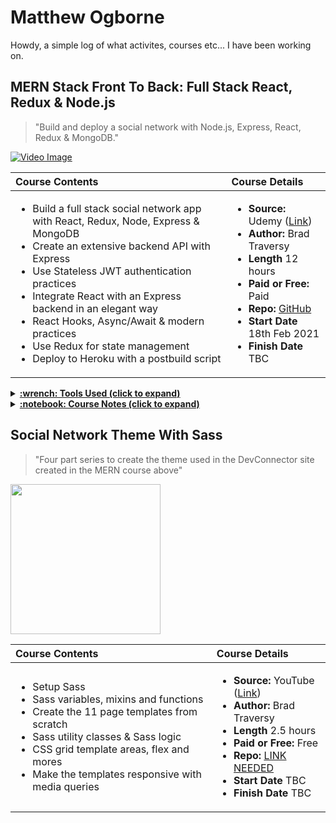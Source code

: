 # Matthew Ogborne

Howdy, a simple log of what activites, courses etc...  I have been working on.

## MERN Stack Front To Back: Full Stack React, Redux & Node.js
> "Build and deploy a social network with Node.js, Express, React, Redux & MongoDB."

[![Video Image](https://img-c.udemycdn.com/course/240x135/1646980_23f7_2.jpg)](
https://www.udemy.com/course/mern-stack-front-to-back/)



| Course Contents       | Course Details|
|:------------- |:-------------|
| <ul><li>Build a full stack social network app with React, Redux, Node, Express & MongoDB</li><li>Create an extensive backend API with Express</li><li>Use Stateless JWT authentication practices</li><li>Integrate React with an Express backend in an elegant way</li><li>React Hooks, Async/Await & modern practices</li><li>Use Redux for state management</li><li>Deploy to Heroku with a postbuild script</li></ul>| <ul><li>**Source:** Udemy ([Link](https://www.udemy.com/course/mern-stack-front-to-back/))</li><li>**Author:** Brad Traversy</li><li>**Length** 12 hours</li><li>**Paid or Free:** Paid</li><li>**Repo:** [GitHub](https://github.com/moggiex/devconnector_2.0)</li><li>**Start Date** 18th Feb 2021</li><li>**Finish Date** TBC</li></ul> |

<details>
  <summary><b><u>:wrench: Tools Used (click to expand)</u></b></summary>
  
  * NodeJs
  * React
  * Redux
  * VScode
  * Postman
  * npm packages
    * express
    * mongoose
    * config
    * bcryptjs
    * jsonwebtoken
    * express-validator
    * gravatar
    * request
    * nodemon
</details>

<details>
  <summary><b><u>:notebook: Course Notes (click to expand)</u></b></summary>

This course was an ideal statring point to refresh myself with NodeJs, express and to gain hands on expereince with React, Mongo & redux. 

**Side Note:**  I previously completed [Node.js API Masterclass With Express & MongoDB](https://www.udemy.com/course/nodejs-api-masterclass/) in 2020 and used it to create an API for my own software product to automatically pull in data from eBay trading & shopping API's. NodeJs completed the tasks in seconds compared to my previous approach using PHP because of its asyncronous nature.

In reference to the integration above, NodeJS asyncronious nature was a blessing and a curse. It was an amazing challange to be able to keep track of all the concurrent API calls being made, as sometimes there were over 100 pages of listing data to retreive. In the end (after much frustration!) I was able to manage this by keeping a multidimensional array up to date for each eBay account with which pages had completed, then removing the page number from the array (and keeping track of the running total), so that if any pages failed, they could be requested at the end (with a falure count too, so not to get trapped in a loop). Source code available (private repo).

**Right back to this course!**

Routing in NodeJs is really straightforwards with Express (laravell ~~is~~ 'can be' a mess, Yii2 is civilised) and the the routes & models were broken up into logical files & folders (The Model and Controller, the "View" part is where React comes in). 

I had forgotten how well MongoDb can be structured with the use of Schemas. I'm used to RD with MySQl, the "document" approach is different for sure, but you can easily link documents with a reference (userid).

Authorisation checks of the JWT were made in a simple middleware file, along with the use of [express-validator](https://www.npmjs.com/package/express-validator) to validate user submiited data before progressing and to return applicable messaging via json if checks were failed.



| What I liked | And disliked  |
|:------------- |:-------------|
| - Easy to follow |  Several of the API calls were not complete. For example only the ability to create or delete was covered, so I left notes to modify this to update/create and went back and changed the finished project|

</details>

## Social Network Theme With Sass
> "Four part series to create the theme used in the DevConnector site created in the MERN course above"

<img src="https://i3.ytimg.com/vi/IFM9hbapeA0/hqdefault.jpg" width="240">

| Course Contents       | Course Details|
|:------------- |:-------------|
| <ul><li>Setup Sass</li><li>Sass variables, mixins and functions</li><li>Create the 11 page templates from scratch</li><li>Sass utility classes & Sass logic</li><li>CSS grid template areas, flex and mores</li><li>Make the templates responsive with media queries</li></ul>| <ul><li>**Source:** YouTube ([Link](https://www.youtube.com/watch?v=IFM9hbapeA0&list=PLillGF-Rfqba3xeEvDzIcUCxwMlGiewfV&ab_channel=TraversyMedia))</li><li>**Author:** Brad Traversy</li><li>**Length** 2.5 hours</li><li>**Paid or Free:** Free</li><li>**Repo:** [LINK NEEDED](https://github.com/moggiex/devconnector_2.0)</li><li>**Start Date** TBC</li><li>**Finish Date** TBC</li></ul> |


